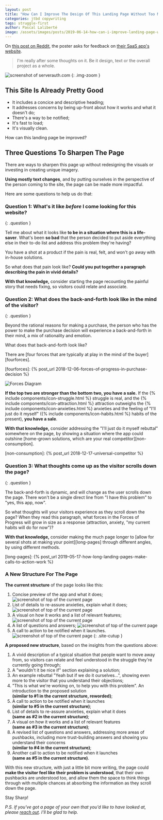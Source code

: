 ```yaml
---
layout: post
title: "How Can I Improve The Design Of This Landing Page Without Too Much Effort?"
categories: jtbd copywriting
tags: struggle-first
author: Pascal Laliberté
image: /assets/images/posts/2019-06-14-how-can-i-improve-landing-page-without-too-much-effort.jpg
---
```


On [this post on Reddit][thread], the poster asks for feedback on [their SaaS app's website][site].

[thread]: https://www.reddit.com/r/SaaS/comments/bwgjld/launched_a_landing_page_for_our_new_saas_product/
[site]: https://serverauth.com

> I'm really after some thoughts on it. Be it design, text or the overall project as a whole.

![screenshot of serverauth.com](/assets/images/posts/2019-06-14-how-can-i-improve-landing-page-without-too-much-effort-01.jpg)
{: .img-zoom }

## This Site Is Already Pretty Good

* It includes a concice and descriptive heading;
* It addresses concerns by being up-front about how it works and what it doesn't do;
* There's a way to be notified;
* It's fast to load;
* It's visually clean.

How can this landing page be improved?

## Three Questions To Sharpen The Page

There are ways to sharpen this page up without redesigning the visuals or investing in creating unique imagery.

**Using mostly text changes**, and by putting ourselves in the perspective of the person coming to the site, the page can be made more impactful.

Here are some questions to help us do that:

### Question 1: **What's it like _before_ I come looking for this website?**
{: .question }

Tell me about what it looks like **to be in a situation where this is a life-saver**. What's been **so bad** that the person decided to put aside everything else in their to-do list and address this problem they're having?

You have a shot at a product if the pain is real, felt, and won't go away with in-house solutions.

So what does that pain look like? **Could you put together a paragraph describing the pain in vivid details?**

**With that knowledge,** consider starting the page recounting the painful story that needs fixing, so visitors could relate and associate.

### Question 2: **What does the back-and-forth look like in the mind of the visitor?**
{: .question }

Beyond the rational reasons for making a purchase, the person who has the power to make the purchase decision will experience a back-and-forth in their mind, a mix of rationality and emotion.

What does that back-and-forth look like?

There are [four forces that are typically at play in the mind of the buyer][fourforces].

[fourforces]: {% post_url 2018-12-06-forces-of-progress-in-purchase-decision %}

![Forces Diagram](/assets/images/posts/2018-12-06-forces-of-progress-diagram-01.svg)

**If the top two are stronger than the bottom two, you have a sale.** If the {% include components/icon-struggle.html %} struggle is real, and the {% include components/icon-attraction.html %} attraction outweighs the {% include components/icon-anxieties.html %} anxieties and the feeling of "I'll just do it myself" ({% include components/icon-habits.html %} habits of the present), **you have a sale**.

**With that knowledge,** consider addressing the "I'll just do it myself rebuttal" somewhere on the page, by showing a situation where the app could outshine [home-grown solutions, which are your real competitor][non-consumption].

[non-consumption]: {% post_url 2018-12-17-universal-competitor %}

### Question 3: **What thoughts come up as the visitor scrolls down the page?**
{: .question }

The back-and-forth is dynamic, and will change as the user scrolls down the page. There won't be a single direct line from "I have this problem" to "yes, this app, now".

So what thoughts will your visitors experience as they scroll down the page? When they read this paragraph, what forces in the Forces of Progress will grow in size as a response (attraction, anxiety, "my current habits will do for now")?

**With that knowledge,** consider making the much page longer to [allow for several shots at making your point][long-pages] through different angles, by using different methods.

[long-pages]: {% post_url 2019-05-17-how-long-landing-pages-make-calls-to-action-work %}

### A New Structure For The Page

**The current structure** of the page looks like this:

1. Concise preview of the app and what it does; ![screenshot of top of the current page](/assets/images/posts/2019-06-14-how-can-i-improve-landing-page-without-too-much-effort-current-site-slice-1.jpg)
2. List of details to re-assure anxieties, explain what it does; ![screenshot of top of the current page](/assets/images/posts/2019-06-14-how-can-i-improve-landing-page-without-too-much-effort-current-site-slice-2.jpg)
3. A visual on how it works and a list of relevant features; ![screenshot of top of the current page](/assets/images/posts/2019-06-14-how-can-i-improve-landing-page-without-too-much-effort-current-site-slice-3.jpg)
4. A list of questions and answers; ![screenshot of top of the current page](/assets/images/posts/2019-06-14-how-can-i-improve-landing-page-without-too-much-effort-current-site-slice-4.jpg)
5. A call to action to be notified when it launches. ![screenshot of top of the current page](/assets/images/posts/2019-06-14-how-can-i-improve-landing-page-without-too-much-effort-current-site-slice-5.jpg)
{: .site-cutup }

**A proposed new structure**, based on the insights from the questions above:

1. A vivid description of a typical situation that people want to move away from, so visitors can relate and feel understood in the struggle they're currently going through;
2. A "wouldn't it be nice if" section explaining a solution;
3. An example rebuttal "Yeah but if we do it ourselves...", showing even more to the visitor that you understand their objections;
4. "This is what we're working on, to help you with this problem". An introduction to the proposed solution <br>**(similar to #1 in the current structure, reworded)**;
5. A call to action to be notified when it launches <br>**(similar to #5 in the current structure)**;
6. List of details to re-assure anxieties, explain what it does <br>**(same as #2 in the current structure)**;
7. A visual on how it works and a list of relevant features <br>**(same as #3 in the current structure)**;
8. A revised list of questions and answers, addressing more areas of pushbacks, including more trust-building answers and showing you understand their concerns <br>**(similar to #4 in the current structure)**;
9. Another call to action to be notified when it launches <br>**(same as #5 in the current structure)**.

With this new structure, with just a little bit more writing, the page could **make the visitor feel like their problem is understood**, that their own pushbacks are understood too, and allow them the space to think things through with multiple chances at absorbing the information as they scroll down the page.

Stay Sharp!

_P.S. If you've got a page of your own that you'd like to have looked at, please [reach out](mailto:pascal@hey.com). I'll be glad to help._
